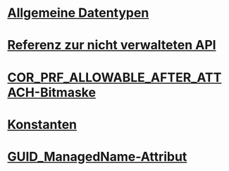 # [Allgemeine Datentypen](common-data-types-unmanaged-api-reference.md)
# [Referenz zur nicht verwalteten API](index.md)
# [COR_PRF_ALLOWABLE_AFTER_ATTACH-Bitmaske](cor-prf-allowable-after-attach-bitmask.md)
# [Konstanten](constants-unmanaged-api-reference.md)
# [GUID_ManagedName-Attribut](guid-managedname-attribute.md)
